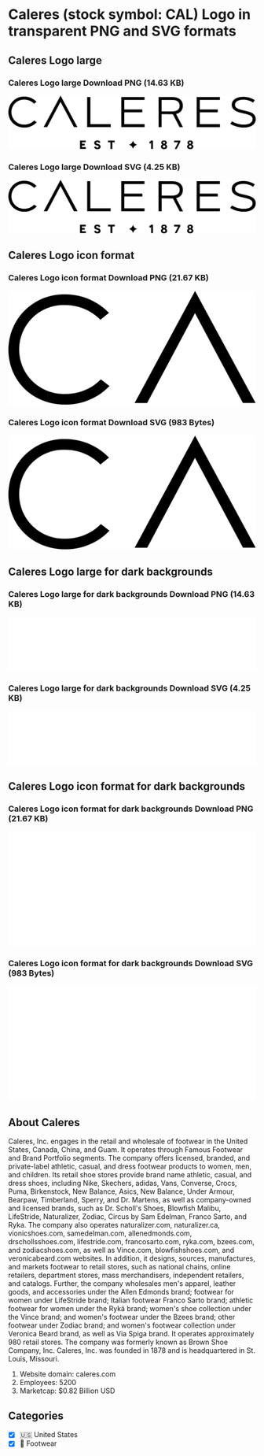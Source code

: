 # Caleres (stock symbol: CAL) Logo in transparent PNG and SVG formats

## Caleres Logo large

### Caleres Logo large Download PNG (14.63 KB)

![Caleres Logo large Download PNG (14.63 KB)](/img/orig/CAL_BIG-47cda59b.png)

### Caleres Logo large Download SVG (4.25 KB)

![Caleres Logo large Download SVG (4.25 KB)](/img/orig/CAL_BIG-2c374aae.svg)

## Caleres Logo icon format

### Caleres Logo icon format Download PNG (21.67 KB)

![Caleres Logo icon format Download PNG (21.67 KB)](/img/orig/CAL-cfe8d725.png)

### Caleres Logo icon format Download SVG (983 Bytes)

![Caleres Logo icon format Download SVG (983 Bytes)](/img/orig/CAL-544b94e4.svg)

## Caleres Logo large for dark backgrounds

### Caleres Logo large for dark backgrounds Download PNG (14.63 KB)

![Caleres Logo large for dark backgrounds Download PNG (14.63 KB)](/img/orig/CAL_BIG.D-a866de5d.png)

### Caleres Logo large for dark backgrounds Download SVG (4.25 KB)

![Caleres Logo large for dark backgrounds Download SVG (4.25 KB)](/img/orig/CAL_BIG.D-04b960de.svg)

## Caleres Logo icon format for dark backgrounds

### Caleres Logo icon format for dark backgrounds Download PNG (21.67 KB)

![Caleres Logo icon format for dark backgrounds Download PNG (21.67 KB)](/img/orig/CAL.D-6cc0b8de.png)

### Caleres Logo icon format for dark backgrounds Download SVG (983 Bytes)

![Caleres Logo icon format for dark backgrounds Download SVG (983 Bytes)](/img/orig/CAL.D-821c9f97.svg)

## About Caleres

Caleres, Inc. engages in the retail and wholesale of footwear in the United States, Canada, China, and Guam. It operates through Famous Footwear and Brand Portfolio segments. The company offers licensed, branded, and private-label athletic, casual, and dress footwear products to women, men, and children. Its retail shoe stores provide brand name athletic, casual, and dress shoes, including Nike, Skechers, adidas, Vans, Converse, Crocs, Puma, Birkenstock, New Balance, Asics, New Balance, Under Armour, Bearpaw, Timberland, Sperry, and Dr. Martens, as well as company-owned and licensed brands, such as Dr. Scholl's Shoes, Blowfish Malibu, LifeStride, Naturalizer, Zodiac, Circus by Sam Edelman, Franco Sarto, and Ryka. The company also operates naturalizer.com, naturalizer.ca, vionicshoes.com, samedelman.com, allenedmonds.com, drschollsshoes.com, lifestride.com, francosarto.com, ryka.com, bzees.com, and zodiacshoes.com, as well as Vince.com, blowfishshoes.com, and veronicabeard.com websites. In addition, it designs, sources, manufactures, and markets footwear to retail stores, such as national chains, online retailers, department stores, mass merchandisers, independent retailers, and catalogs. Further, the company wholesales men's apparel, leather goods, and accessories under the Allen Edmonds brand; footwear for women under LifeStride brand; Italian footwear Franco Sarto brand; athletic footwear for women under the Rykä brand; women's shoe collection under the Vince brand; and women's footwear under the Bzees brand; other footwear under Zodiac brand; and women's footwear collection under Veronica Beard brand, as well as Via Spiga brand. It operates approximately 980 retail stores. The company was formerly known as Brown Shoe Company, Inc. Caleres, Inc. was founded in 1878 and is headquartered in St. Louis, Missouri.

1. Website domain: caleres.com
2. Employees: 5200
3. Marketcap: $0.82 Billion USD


## Categories
- [x] 🇺🇸 United States
- [x] 👟 Footwear
